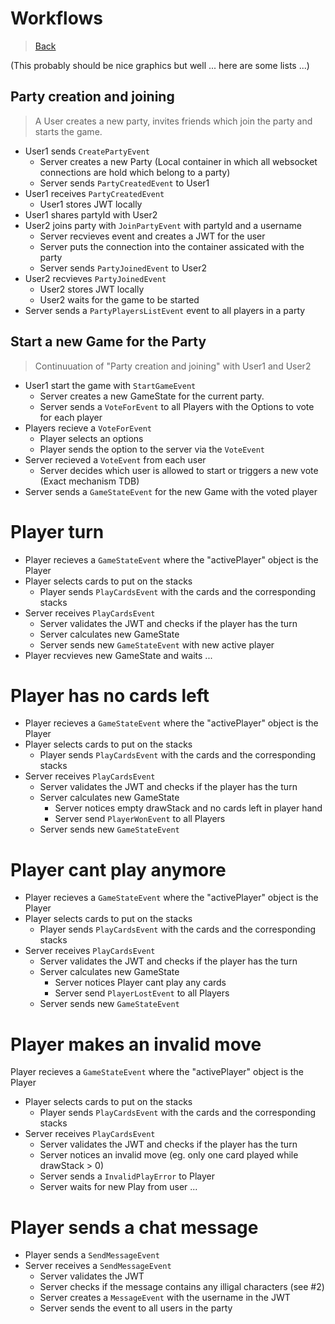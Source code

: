 # Workflows
> [Back](../specification.md)

(This probably should be nice graphics but well ... here are some lists ...)

## Party creation and joining
> A User creates a new party, invites friends which join the party and starts the game.

- User1 sends `CreatePartyEvent`
    - Server creates a new Party (Local container in which all websocket connections are hold which belong to a party)
    - Server sends `PartyCreatedEvent` to User1
- User1 receives `PartyCreatedEvent` 
    - User1 stores JWT locally
- User1 shares partyId with User2
- User2 joins party with `JoinPartyEvent` with partyId and a username
    - Server recvieves event and creates a JWT for the user
    - Server puts the connection into the container assicated with the party
    - Server sends `PartyJoinedEvent` to User2
- User2 recvieves `PartyJoinedEvent`
    - User2 stores JWT locally
    - User2 waits for the game to be started
- Server sends a `PartyPlayersListEvent` event to all players in a party



## Start a new Game for the Party
> Continuuation of "Party creation and joining" with User1 and User2

- User1 start the game with `StartGameEvent`
    - Server creates a new GameState for the current party.
    - Server sends a `VoteForEvent` to all Players with the Options to vote for each player
- Players recieve a `VoteForEvent` 
    - Player selects an options
    - Player sends the option to the server via the `VoteEvent`
- Server recieved a `VoteEvent` from each user
    - Server decides which user is allowed to start or triggers a new vote (Exact mechanism TDB)
- Server sends a `GameStateEvent` for the new Game with the voted player

# Player turn
> 

- Player recieves a `GameStateEvent` where the "activePlayer" object is the Player
- Player selects cards to put on the stacks
    - Player sends `PlayCardsEvent` with the cards and the corresponding stacks
- Server receives `PlayCardsEvent`
    - Server validates the JWT and checks if the player has the turn
    - Server calculates new GameState
    - Server sends new `GameStateEvent` with new active player
- Player recvieves new GameState and waits ...


# Player has no cards left
- Player recieves a `GameStateEvent` where the "activePlayer" object is the Player
- Player selects cards to put on the stacks
    - Player sends `PlayCardsEvent` with the cards and the corresponding stacks
- Server receives `PlayCardsEvent`
    - Server validates the JWT and checks if the player has the turn
    - Server calculates new GameState
        - Server notices empty drawStack and no cards left in player hand
        - Server send `PlayerWonEvent` to all Players
    - Server sends new `GameStateEvent`


# Player cant play anymore
- Player recieves a `GameStateEvent` where the "activePlayer" object is the Player
- Player selects cards to put on the stacks
    - Player sends `PlayCardsEvent` with the cards and the corresponding stacks
- Server receives `PlayCardsEvent`
    - Server validates the JWT and checks if the player has the turn
    - Server calculates new GameState
        - Server notices Player cant play any cards
        - Server send `PlayerLostEvent` to all Players
    - Server sends new `GameStateEvent`

# Player makes an invalid move
 Player recieves a `GameStateEvent` where the "activePlayer" object is the Player
- Player selects cards to put on the stacks
    - Player sends `PlayCardsEvent` with the cards and the corresponding stacks
- Server receives `PlayCardsEvent`
    - Server validates the JWT and checks if the player has the turn
    - Server notices an invalid move (eg. only one card played while drawStack > 0)
    - Server sends a `InvalidPlayError` to Player
    - Server waits for new Play from user ...


# Player sends a chat message
- Player sends a `SendMessageEvent`
- Server receives a `SendMessageEvent`
    - Server validates the JWT
    - Server checks if the message contains any illigal characters (see #2)
    - Server creates a `MessageEvent` with the username in the JWT
    - Server sends the event to all users in the party


